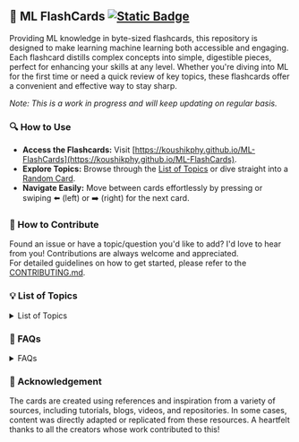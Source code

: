 
## 🚀 ML FlashCards  [![Static Badge](https://img.shields.io/badge/Visit%20Now-ML--FlashCards-brightgreen)](https://koushikphy.github.io/ML-FlashCards/)

Providing ML knowledge in byte-sized flashcards, this repository is designed to make learning machine learning both accessible and engaging. Each flashcard distills complex concepts into simple, digestible pieces, perfect for enhancing your skills at any level. Whether you're diving into ML for the first time or need a quick review of key topics, these flashcards offer a convenient and effective way to stay sharp.

*Note: This is a work in progress and will keep updating on regular basis.*

### 🔍 How to Use
- **Access the Flashcards:** Visit [https://koushikphy.github.io/ML-FlashCards](https://koushikphy.github.io/ML-FlashCards).  
- **Explore Topics:**  Browse through the [List of Topics](https://koushikphy.github.io/ML-FlashCards) or  dive straight into a [Random Card](https://koushikphy.github.io/ML-FlashCards//?file=random).
- **Navigate Easily:** Move between cards effortlessly by pressing or swiping ⬅️ (left) or ➡️ (right) for the next card.



### 🤝 How to Contribute
Found an issue or have a topic/question you'd like to add? I'd love to hear from you! Contributions are always welcome and appreciated.  
For detailed guidelines on how to get started, please refer to the [CONTRIBUTING.md](CONTRIBUTING.md).




### 💡 List of Topics
<details>
<!-- LoQ -->
  <summary>List of Topics</summary>

- [What is Linear Regression](cards/linear_regression.md)
- [Assumptions of Linear Regression](cards/linear_reg_assumptions.md)
- [What is Logistic Regression](cards/logistic_regression.md)
- [Overfit & Underfit](cards/overfit_underfit.md)
- [Bias-Variance tradeoff](cards/bias_variance_tradeoff.md)
- [Regularization](cards/regularization.md)
- [Feature selection: Ridge vs Lasso](cards/regularization2.md)
- [Curse of dimensionality](cards/curse_of_dimensionality.md)
- [Data Standardization](cards/standardization.md)
- [Fill Missing Data](cards/fill_missing.md)
- [Outliers](cards/outliers.md)
- [Principal Component Analysis (PCA)](cards/pca.md)
- [Gradient Descent](cards/gradient_descent.md)
- [Handling categorical features](cards/categorical_features.md)
- [Handling Imbalance](cards/handling_imbalance.md)
- [Bagging and Boosting](cards/bagging_boosting.md)
- [Decision Trees](cards/decision_trees.md)
- [Random Forest](cards/random_forest.md)
- [K-Nearest Neighbors](cards/k_nearest_neighbour.md)
- [K-Means Clustering](cards/k_means.md)
- [Support Vector Machine](cards/svm.md)
- [Bayesian Inference](cards/bayes.md)
- [Naive Bayes Classifier](cards/maive_bayes.md)
- [Cross-validation](cards/cross_validation.md)
- [Confusion Matrix, Precision & Recall](cards/confusion_matrix.md)
- [ROC Curve & AUC](cards/roc_aoc.md)
- [Bessel's Correction](cards/bessel_correction.md)
- [Hyperparameters](cards/hyperparameters.md)
- [Hyperparameter Optimization](cards/hyper_opt.md)
- [Central Limit Theorem](cards/central_limit.md)
- [Law of Large Numbers](cards/law_large.md)
</details>

<!-- LoQ -->

### 👥 FAQs
<details>

<summary>FAQs</summary>


1. **Why create this? Aren't there already plenty of ML tutorials available online?**  
   Absolutely! While it's true that many ML resources exist, I created this repository as my personal knowledge base - an easily accessible, bite-sized reference for quick reviews and self-learning.
</details>



### 🙏 Acknowledgement

The cards are created using references and inspiration from a variety of sources, including tutorials, blogs, videos, and repositories. In some cases, content was directly adapted or replicated from these resources. A heartfelt thanks to all the creators whose work contributed to this!